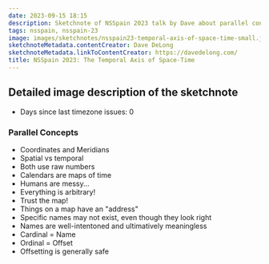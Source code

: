 ```yaml
---
date: 2023-09-15 18:15
description: Sketchnote of NSSpain 2023 talk by Dave about parallel concepts of time and space
tags: nsspain, nsspain-23
image: images/sketchnotes/nsspain23-temporal-axis-of-space-time-small.jpg
sketchnoteMetadata.contentCreator: Dave DeLong
sketchnoteMetadata.linkToContentCreator: https://davedelong.com/
title: NSSpain 2023: The Temporal Axis of Space-Time
---
```


## Detailed image description of the sketchnote

- Days since last timezone issues: 0

### Parallel Concepts

- Coordinates and Meridians
- Spatial vs temporal
- Both use raw numbers
- Calendars are maps of time
- Humans are messy...
- Everything is arbitrary!
- Trust the map!
- Things on a map have an "address"
- Specific names may not exist, even though they look right
- Names are well-intentoned and ultimatively meaningless
- Cardinal = Name
- Ordinal = Offset
- Offsetting is generally safe
